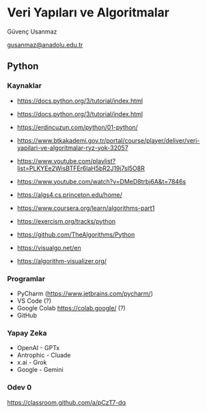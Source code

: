 # Veri Yapıları ve Algoritmalar

Güvenç Usanmaz

gusanmaz@anadolu.edu.tr

## Python

### Kaynaklar

* https://docs.python.org/3/tutorial/index.html
* https://docs.python.org/3/tutorial/index.html
* https://erdincuzun.com/python/01-python/
* https://www.btkakademi.gov.tr/portal/course/player/deliver/veri-yapilari-ve-algoritmalar-ryz-yok-32057
* https://www.youtube.com/playlist?list=PLKYEe2WisBTFEr6laH5bR2J19j7sl5O8R
* https://www.youtube.com/watch?v=DMeD8trbj6A&t=7846s

* https://algs4.cs.princeton.edu/home/
* https://www.coursera.org/learn/algorithms-part1
  
* https://exercism.org/tracks/python
* https://github.com/TheAlgorithms/Python

* https://visualgo.net/en
* https://algorithm-visualizer.org/

### Programlar

* PyCharm (https://www.jetbrains.com/pycharm/)
* VS Code (?)
* Google Colab https://colab.google/ (?)
* GitHub

### Yapay Zeka

* OpenAI - GPTx
* Antrophic - Cluade
* x.ai - Grok
* Google - Gemini


### Odev 0

https://classroom.github.com/a/pCzT7-dq


  
